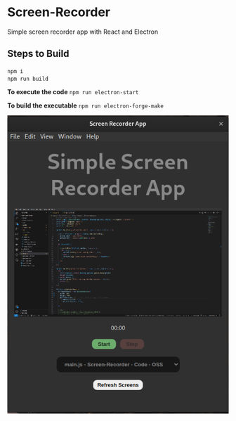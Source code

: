 # Screen-Recorder
Simple screen recorder app with React and Electron

## Steps to Build
`npm i`
<br>
`npm run build`

**To execute the code**
`npm run electron-start`

**To build the executable**
`npm run electron-forge-make`

![Screenshot of the App.](/public/app-screen-shot.png)